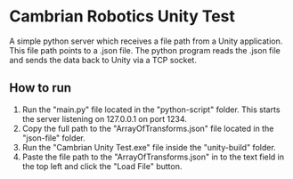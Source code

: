 
# Cambrian Robotics Unity Test

A simple python server which receives a file path from a Unity application. This file path points to a .json file. The python program reads the .json file and sends the data back to Unity via a TCP socket.




## How to run
1. Run the "main.py" file located in the "python-script" folder. This starts the server listening on 127.0.0.1 on port 1234.
2. Copy the full path to the "ArrayOfTransforms.json" file located in the "json-file" folder.
3. Run the "Cambrian Unity Test.exe" file inside the "unity-build" folder.
4. Paste the file path to the "ArrayOfTransforms.json" in to the text field in the top left and click the "Load File" button.